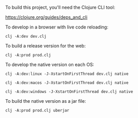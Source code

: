 To build this project, you'll need the Clojure CLI tool:

https://clojure.org/guides/deps_and_cli


To develop in a browser with live code reloading:

`clj -A:dev dev.clj`


To build a release version for the web:

`clj -A:prod prod.clj`


To develop the native version on each OS:

`clj -A:dev:linux -J-XstartOnFirstThread dev.clj native`

`clj -A:dev:macos -J-XstartOnFirstThread dev.clj native`

`clj -A:dev:windows -J-XstartOnFirstThread dev.clj native`


To build the native version as a jar file:

`clj -A:prod prod.clj uberjar`
